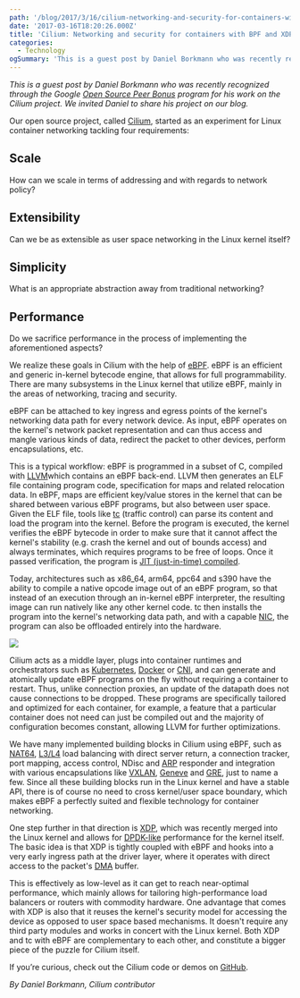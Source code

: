 ```yaml
---
path: '/blog/2017/3/16/cilium-networking-and-security-for-containers-with-bpf-and-xdp'
date: '2017-03-16T18:20:26.000Z'
title: 'Cilium: Networking and security for containers with BPF and XDP'
categories:
  - Technology
ogSummary: 'This is a guest post by Daniel Borkmann who was recently recognized through the Google Open Source Peer Bonus program for his work on the Cilium project. We invited Daniel to share his project on our blog.'
---
```


_This is a guest post by Daniel Borkmann who was recently recognized through the Google [Open Source Peer Bonus](https://opensource.googleblog.com/2016/09/google-open-source-peer-bonus-program.html) program for his work on the Cilium project. We invited Daniel to share his project on our blog._

Our open source project, called [Cilium](https://github.com/cilium/cilium), started as an experiment for Linux container networking tackling four requirements:

## Scale

How can we scale in terms of addressing and with regards to network policy?

## Extensibility

Can we be as extensible as user space networking in the Linux kernel itself?

## Simplicity

What is an appropriate abstraction away from traditional networking?

## Performance

Do we sacrifice performance in the process of implementing the aforementioned aspects?

We realize these goals in Cilium with the help of [eBPF](https://en.wikipedia.org/wiki/Berkeley_Packet_Filter#Extensions_and_optimizations). eBPF is an efficient and generic in-kernel bytecode engine, that allows for full programmability. There are many subsystems in the Linux kernel that utilize eBPF, mainly in the areas of networking, tracing and security.

eBPF can be attached to key ingress and egress points of the kernel's networking data path for every network device. As input, eBPF operates on the kernel's network packet representation and can thus access and mangle various kinds of data, redirect the packet to other devices, perform encapsulations, etc.

This is a typical workflow: eBPF is programmed in a subset of C, compiled with [LLVM](https://en.wikipedia.org/wiki/LLVM)which contains an eBPF back-end. LLVM then generates an ELF file containing program code, specification for maps and related relocation data. In eBPF, maps are efficient key/value stores in the kernel that can be shared between various eBPF programs, but also between user space. Given the ELF file, tools like [tc](<https://en.wikipedia.org/wiki/Tc_(Linux)>) (traffic control) can parse its content and load the program into the kernel. Before the program is executed, the kernel verifies the eBPF bytecode in order to make sure that it cannot affect the kernel's stability (e.g. crash the kernel and out of bounds access) and always terminates, which requires programs to be free of loops. Once it passed verification, the program is [JIT (just-in-time) compiled](https://en.wikipedia.org/wiki/Just-in-time_compilation).

Today, architectures such as x86_64, arm64, ppc64 and s390 have the ability to compile a native opcode image out of an eBPF program, so that instead of an execution through an in-kernel eBPF interpreter, the resulting image can run natively like any other kernel code. tc then installs the program into the kernel's networking data path, and with a capable [NIC](https://en.wikipedia.org/wiki/Network_interface_controller), the program can also be offloaded entirely into the hardware.

![](img.png)

Cilium acts as a middle layer, plugs into container runtimes and orchestrators such as [Kubernetes](http://kubernetes.io/), [Docker](<https://en.wikipedia.org/wiki/Docker_(software)>) or [CNI](https://github.com/containernetworking/cni), and can generate and atomically update eBPF programs on the fly without requiring a container to restart. Thus, unlike connection proxies, an update of the datapath does not cause connections to be dropped. These programs are specifically tailored and optimized for each container, for example, a feature that a particular container does not need can just be compiled out and the majority of configuration becomes constant, allowing LLVM for further optimizations.

We have many implemented building blocks in Cilium using eBPF, such as [NAT64](https://en.wikipedia.org/wiki/NAT64), [L3/L4](https://en.wikipedia.org/wiki/OSI_model) load balancing with direct server return, a connection tracker, port mapping, access control, NDisc and [ARP](https://en.wikipedia.org/wiki/Address_Resolution_Protocol) responder and integration with various encapsulations like [VXLAN](https://en.wikipedia.org/wiki/Virtual_Extensible_LAN), [Geneve](https://cto.vmware.com/geneve-vxlan-network-virtualization-encapsulations/) and [GRE](https://en.wikipedia.org/wiki/Generic_Routing_Encapsulation), just to name a few. Since all these building blocks run in the Linux kernel and have a stable API, there is of course no need to cross kernel/user space boundary, which makes eBPF a perfectly suited and flexible technology for container networking.

One step further in that direction is [XDP](https://github.com/iovisor/bpf-docs/blob/master/Express_Data_Path.pdf), which was recently merged into the Linux kernel and allows for [DPDK-like](https://en.wikipedia.org/wiki/Data_Plane_Development_Kit) performance for the kernel itself. The basic idea is that XDP is tightly coupled with eBPF and hooks into a very early ingress path at the driver layer, where it operates with direct access to the packet's [DMA](https://en.wikipedia.org/wiki/Direct_memory_access) buffer.

This is effectively as low-level as it can get to reach near-optimal performance, which mainly allows for tailoring high-performance load balancers or routers with commodity hardware. One advantage that comes with XDP is also that it reuses the kernel's security model for accessing the device as opposed to user space based mechanisms. It doesn't require any third party modules and works in concert with the Linux kernel. Both XDP and tc with eBPF are complementary to each other, and constitute a bigger piece of the puzzle for Cilium itself.

If you’re curious, check out the Cilium code or demos on [GitHub](https://github.com/cilium/cilium).

_By Daniel Borkmann, Cilium contributor_
